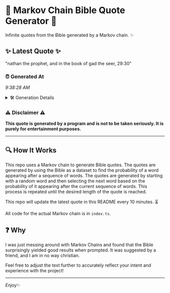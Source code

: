 # 📖 Markov Chain Bible Quote Generator 📖

Infinite quotes from the Bible generated by a Markov chain. ✨

## ✨ Latest Quote ✨
"nathan the prophet, and in the book of gad the seer, 29:30"

### ⏰ Generated At
*9:38:28 AM*

<details>
    <summary>🛠️ Generation Details</summary>
    <p>
        <strong>🌱 Seed:</strong> nathan<br>
        <strong>🔄 Iterations:</strong> 11<br>
        <strong>📜 Context History:</strong><br>[ nathan ]: the<br>[ nathan, the ]: prophet,<br>[ nathan, the, prophet, ]: and<br>[ nathan, the, prophet,, and ]: in<br>[ nathan, the, prophet,, and, in ]: the<br>[ nathan, the, prophet,, and, in, the ]: book<br>[ the, prophet,, and, in, the, book ]: of<br>[ prophet,, and, in, the, book, of ]: gad<br>[ and, in, the, book, of, gad ]: the<br>[ in, the, book, of, gad, the ]: seer,<br>[ the, book, of, gad, the, seer, ]: 29:30<br>
    </p>
</details>

### ⚠️ Disclaimer ⚠️
**This quote is generated by a program and is not to be taken seriously. It is purely for entertainment purposes.**

---

## 🔍 How It Works

This repo uses a Markov chain to generate Bible quotes. The quotes are generated by using the Bible as a dataset to find the probability of a word appearing after a sequence of words. The quotes are generated by starting with a random word and then selecting the next word based on the probability of it appearing after the current sequence of words. This process is repeated until the desired length of the quote is reached.

This repo will update the latest quote in this README every 10 minutes. ⏳

All code for the actual Markov chain is in `index.ts`.

## ❓ Why

I was just messing around with Markov Chains and found that the Bible surprisingly yielded good results when prompted. 
It was suggested by a friend, and I am in no way christian.

Feel free to adjust the text further to accurately reflect your intent and experience with the project!

---

*Enjoy*✨

